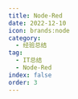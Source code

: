 ```yaml
---
title: Node-Red
date: 2022-12-10
icon: brands:node
category:
  - 经验总结
tag:
  - IT总结
  - Node-Red
index: false
order: 3
---
```

